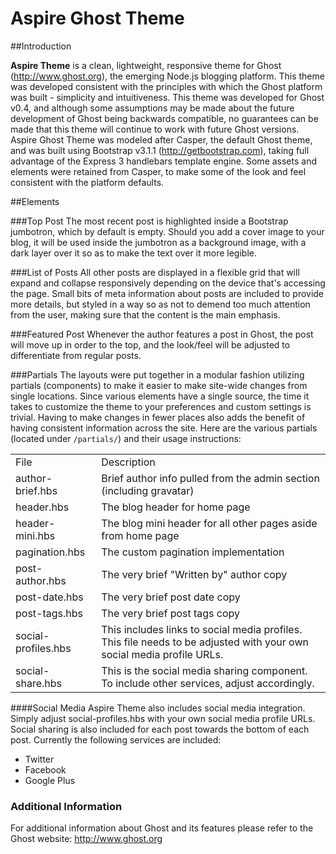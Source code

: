 Aspire Ghost Theme
==================
##Introduction

**Aspire Theme** is a clean, lightweight, responsive theme for Ghost (http://www.ghost.org), the emerging Node.js blogging platform. This theme was developed consistent with the principles with which the Ghost platform was built - simplicity and intuitiveness. This theme was developed for Ghost v0.4, and although some assumptions may be made about the future development of Ghost being backwards compatible, no guarantees can be made that this theme will continue to work with future Ghost versions. Aspire Ghost Theme was modeled after Casper, the default Ghost theme, and was built using Bootstrap v3.1.1 (http://getbootstrap.com), taking full advantage of the Express 3 handlebars template engine. Some assets and elements were retained from Casper, to make some of the look and feel consistent with the platform defaults.

##Elements

###Top Post
The most recent post is highlighted inside a Bootstrap jumbotron, which by default is empty. Should you add a cover image to your blog, it will be used inside the jumbotron as a background image, with a dark layer over it so as to make the text over it more legible.

###List of Posts
All other posts are displayed in a flexible grid that will expand and collapse responsively depending on the device that's accessing the page. Small bits of meta information about posts are included to provide more details, but styled in a way so as not to demend too much attention from the user, making sure that the content is the main emphasis.

###Featured Post
Whenever the author features a post in Ghost, the post will move up in order to the top, and the look/feel will be adjusted to differentiate from regular posts.

###Partials
The layouts were put together in a modular fashion utilizing partials (components) to make it easier to make site-wide changes from single locations. Since various elements have a single source, the time it takes to customize the theme to your preferences and custom settings is trivial. Having to make changes in fewer places also adds the benefit of having consistent information across the site. Here are the various partials (located under `/partials/`) and their usage instructions:

<table>
    <tr>
        <td>File</td>
        <td>Description</td>
    <tr>
        <td>author-brief.hbs</td>
        <td>Brief author info pulled from the admin section (including gravatar)</td>
    </tr>
    <tr>
        <td>header.hbs</td>
        <td>The blog header for home page</td>
    </tr>
    <tr>
        <td>header-mini.hbs</td>
        <td>The blog mini header for all other pages aside from home page</td>
    </tr>
    <tr>
        <td>pagination.hbs</td>
        <td>The custom pagination implementation</td>
    </tr>
    <tr>
        <td>post-author.hbs</td>
        <td>The very brief "Written by" author copy</td>
    </tr>
    <tr>
        <td>post-date.hbs</td>
        <td>The very brief post date copy</td>
    </tr>
    <tr>
        <td>post-tags.hbs</td>
        <td>The very brief post tags copy</td>
    </tr>
    <tr>
        <td>social-profiles.hbs</td>
        <td>This includes links to social media profiles. This file needs to be adjusted with your own social media profile URLs.</td>
    </tr>
    <tr>
        <td>social-share.hbs</td>
        <td>This is the social media sharing component. To include other services, adjust accordingly.</td>
    </tr>
</table>

####Social Media
Aspire Theme also includes social media integration. Simply adjust social-profiles.hbs with your own social media profile URLs. Social sharing is also included for each post towards the bottom of each post. Currently the following services are included:
* Twitter
* Facebook
* Google Plus

### Additional Information
For additional information about Ghost and its features please refer to the Ghost website: http://www.ghost.org


